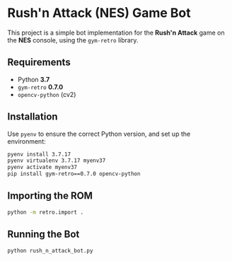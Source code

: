 # Rush'n Attack (NES) Game Bot

This project is a simple bot implementation for the **Rush'n Attack** game on the **NES** console, using the `gym-retro` library.

## Requirements

- Python **3.7**
- `gym-retro` **0.7.0**
- `opencv-python` (cv2)

## Installation

Use `pyenv` to ensure the correct Python version, and set up the environment:
```bash
pyenv install 3.7.17
pyenv virtualenv 3.7.17 myenv37
pyenv activate myenv37
pip install gym-retro==0.7.0 opencv-python
```

## Importing the ROM

```bash
python -m retro.import .
```

## Running the Bot

```bash
python rush_n_attack_bot.py
```

